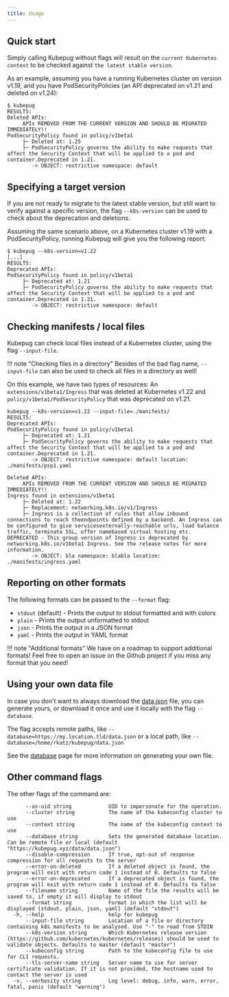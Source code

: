 ```yaml
---
title: Usage
---
```


## Quick start
Simply calling Kubepug without flags will result on the `current Kubernetes context` to be checked against `the latest stable version`.

As an example, assuming you have a running Kubernetes cluster on version v1.19, and you have PodSecurityPolicies (an API deprecated on v1.21 and deleted on v1.24):

```
$ kubepug 
RESULTS:
Deleted APIs:
	 APIs REMOVED FROM THE CURRENT VERSION AND SHOULD BE MIGRATED IMMEDIATELY!!
PodSecurityPolicy found in policy/v1beta1
	 ├─ Deleted at: 1.25
	 ├─ PodSecurityPolicy governs the ability to make requests that affect the Security Context that will be applied to a pod and container.Deprecated in 1.21.
		-> OBJECT: restrictive namespace: default
```

## Specifying a target version
If you are not ready to migrate to the latest stable version, but still want to 
verify against a specific version, the flag `--k8s-version` can be used to check 
about the deprecation and deletions.

Assuming the same scenario above, on a Kubernetes cluster v1.19 with a PodSecurityPolicy, running Kubepug will give you the following report:

```
$ kubepug --k8s-version=v1.22 
[...]
RESULTS:
Deprecated APIs:
PodSecurityPolicy found in policy/v1beta1
	 ├─ Deprecated at: 1.21
	 ├─ PodSecurityPolicy governs the ability to make requests that affect the Security Context that will be applied to a pod and container.Deprecated in 1.21.
		-> OBJECT: restrictive namespace: default
```

## Checking manifests / local files
Kubepug can check local files instead of a Kubernetes cluster, using the flag `--input-file`.

!!! note "Checking files in a directory"
    Besides of the bad flag name, `--input-file` can also be used to check all files in a directory as well!

On this example, we have two types of resources: An `extensions/v1beta1/Ingress` that was deleted at Kubernetes v1.22 and `policy/v1beta1/PodSecurityPolicy` that was deprecated on v1.21.

```
kubepug --k8s-version=v1.22 --input-file=./manifests/
RESULTS:
Deprecated APIs:
PodSecurityPolicy found in policy/v1beta1
	 ├─ Deprecated at: 1.21
	 ├─ PodSecurityPolicy governs the ability to make requests that affect the Security Context that will be applied to a pod and container.Deprecated in 1.21.
		-> OBJECT: restrictive namespace: default location: ./manifests/psp1.yaml

Deleted APIs:
	 APIs REMOVED FROM THE CURRENT VERSION AND SHOULD BE MIGRATED IMMEDIATELY!!
Ingress found in extensions/v1beta1
	 ├─ Deleted at: 1.22
	 ├─ Replacement: networking.k8s.io/v1/Ingress
	 ├─ Ingress is a collection of rules that allow inbound connections to reach theendpoints defined by a backend. An Ingress can be configured to give servicesexternally-reachable urls, load balance traffic, terminate SSL, offer namebased virtual hosting etc. DEPRECATED - This group version of Ingress is deprecated by networking.k8s.io/v1beta1 Ingress. See the release notes for more information.
		-> OBJECT: bla namespace: blabla location: ./manifests/ingress.yaml
```

## Reporting on other formats
The following formats can be passed to the `--format` flag:
* `stdout` (default) - Prints the output to stdout formatted and with colors 
* `plain` - Prints the output unformatted to stdout
* `json` - Prints the output in a JSON format
* `yaml` - Prints the output in YAML format

!!! note "Additional formats"
    We have on a roadmap to support additional formats! Feel free to open an issue on the Github project if you miss any format that you need!

## Using your own data file
In case you don't want to always download the [data.json](https://kubepug.xyz/data/data.json) file, you can generate yours, or download it once and use it locally with the flag `--database`. 

The flag accepts remote paths, like `--database=https://my.location.tld/data.json` or a local path, like `--database=/home/rkatz/kubepug/data.json`

See the [database](database.md) page for more information on generating your own file.

## Other command flags

The other flags of the command are:

```
      --as-uid string            UID to impersonate for the operation.
      --cluster string           The name of the kubeconfig cluster to use
      --context string           The name of the kubeconfig context to use
      --database string          Sets the generated database location. Can be remote file or local (default "https://kubepug.xyz/data/data.json")
      --disable-compression      If true, opt-out of response compression for all requests to the server
      --error-on-deleted         If a deleted object is found, the program will exit with return code 1 instead of 0. Defaults to false
      --error-on-deprecated      If a deprecated object is found, the program will exit with return code 1 instead of 0. Defaults to false
      --filename string          Name of the file the results will be saved to, if empty it will display to stdout
      --format string            Format in which the list will be displayed [stdout, plain, json, yaml] (default "stdout")
  -h, --help                     help for kubepug
      --input-file string        Location of a file or directory containing k8s manifests to be analysed. Use "-" to read from STDIN
      --k8s-version string       Which Kubernetes release version (https://github.com/kubernetes/kubernetes/releases) should be used to validate objects. Defaults to master (default "master")
      --kubeconfig string        Path to the kubeconfig file to use for CLI requests.
      --tls-server-name string   Server name to use for server certificate validation. If it is not provided, the hostname used to contact the server is used
  -v, --verbosity string         Log level: debug, info, warn, error, fatal, panic (default "warning")
```
